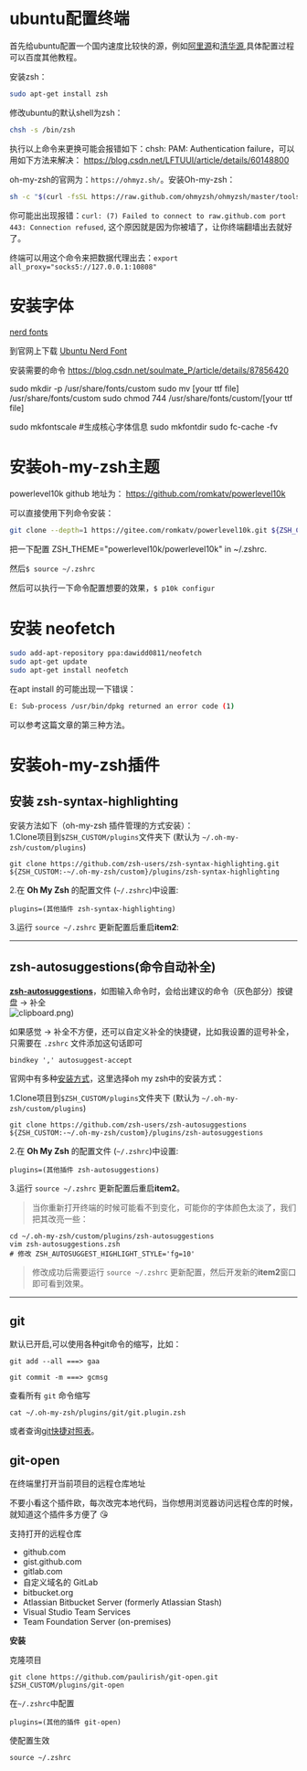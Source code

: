 # ubuntu配置终端

首先给ubuntu配置一个国内速度比较快的源，例如[阿里源](https://developer.aliyun.com/mirror/ubuntu)和[清华源](https://mirror.tuna.tsinghua.edu.cn/help/ubuntu/),具体配置过程可以百度其他教程。

安装zsh：
```bash
sudo apt-get install zsh
```

修改ubuntu的默认shell为zsh：
```bash
chsh -s /bin/zsh
```

执行以上命令来更换可能会报错如下：chsh: PAM: Authentication failure，可以用如下方法来解决：
https://blog.csdn.net/LFTUUI/article/details/60148800

oh-my-zsh的官网为：`https://ohmyz.sh/`。安装Oh-my-zsh：
```bash
sh -c "$(curl -fsSL https://raw.github.com/ohmyzsh/ohmyzsh/master/tools/install.sh)"
```

你可能出出现报错：`curl: (7) Failed to connect to raw.github.com port 443: Connection refused`, 这个原因就是因为你被墙了，让你终端翻墙出去就好了。

终端可以用这个命令来把数据代理出去：`export all_proxy="socks5://127.0.0.1:10808"`

# 安装字体

[nerd fonts](https://www.nerdfonts.com/)

到官网上下载 [Ubuntu Nerd Font](https://www.nerdfonts.com/font-downloads)

安装需要的命令 https://blog.csdn.net/soulmate_P/article/details/87856420

sudo mkdir -p /usr/share/fonts/custom
sudo mv [your ttf file] /usr/share/fonts/custom
sudo chmod 744 /usr/share/fonts/custom/[your ttf file]

sudo mkfontscale  #生成核心字体信息
sudo mkfontdir
sudo fc-cache -fv

# 安装oh-my-zsh主题

powerlevel10k github 地址为： https://github.com/romkatv/powerlevel10k

可以直接使用下列命令安装：

```bash
git clone --depth=1 https://gitee.com/romkatv/powerlevel10k.git ${ZSH_CUSTOM:-~/.oh-my-zsh/custom}/themes/powerlevel10k
```

把一下配置 ZSH_THEME="powerlevel10k/powerlevel10k" in ~/.zshrc.

然后`$ source ~/.zshrc`

然后可以执行一下命令配置想要的效果，`$ p10k configur`

# 安装 neofetch

```bash
sudo add-apt-repository ppa:dawidd0811/neofetch
sudo apt-get update
sudo apt-get install neofetch
```

在apt install 的可能出现一下错误：
```bash
E: Sub-process /usr/bin/dpkg returned an error code (1)
```

可以参考这篇文章的第三种方法。

# 安装oh-my-zsh插件

## 安装 zsh-syntax-highlighting

安装方法如下（oh-my-zsh 插件管理的方式安装）：  
1.Clone项目到`$ZSH_CUSTOM/plugins`文件夹下 (默认为 `~/.oh-my-zsh/custom/plugins`)

    git clone https://github.com/zsh-users/zsh-syntax-highlighting.git ${ZSH_CUSTOM:-~/.oh-my-zsh/custom}/plugins/zsh-syntax-highlighting

2.在 **Oh My Zsh** 的配置文件 (`~/.zshrc`)中设置:

    plugins=(其他插件 zsh-syntax-highlighting)

3.运行 `source ~/.zshrc` 更新配置后重启**item2**:

* * *

## zsh-autosuggestions(命令自动补全)

[**zsh-autosuggestions**](https://github.com/zsh-users/zsh-autosuggestions)，如图输入命令时，会给出建议的命令（灰色部分）按键盘 → 补全  
![clipboard.png](https://segmentfault.com/img/bVbn4YS?w=394&h=42))

如果感觉 → 补全不方便，还可以自定义补全的快捷键，比如我设置的逗号补全，只需要在 `.zshrc` 文件添加这句话即可

    bindkey ',' autosuggest-accept

官网中有多种[安装方式](https://github.com/zsh-users/zsh-autosuggestions/blob/master/INSTALL.md)，这里选择oh my zsh中的安装方式：

1.Clone项目到`$ZSH_CUSTOM/plugins`文件夹下 (默认为 `~/.oh-my-zsh/custom/plugins`)

    git clone https://github.com/zsh-users/zsh-autosuggestions ${ZSH_CUSTOM:-~/.oh-my-zsh/custom}/plugins/zsh-autosuggestions

2.在 **Oh My Zsh** 的配置文件 (`~/.zshrc`)中设置:

    plugins=(其他插件 zsh-autosuggestions)

3.运行 `source ~/.zshrc` 更新配置后重启**item2**。

> 当你重新打开终端的时候可能看不到变化，可能你的字体颜色太淡了，我们把其改亮一些：

    cd ~/.oh-my-zsh/custom/plugins/zsh-autosuggestions
    vim zsh-autosuggestions.zsh
    # 修改 ZSH_AUTOSUGGEST_HIGHLIGHT_STYLE='fg=10' 

> 修改成功后需要运行 `source ~/.zshrc` 更新配置，然后开发新的**item2**窗口即可看到效果。

* * *

## git

默认已开启,可以使用各种git命令的缩写，比如：

    git add --all ===> gaa
    
    git commit -m ===> gcmsg

查看所有 `git` 命令缩写

    cat ~/.oh-my-zsh/plugins/git/git.plugin.zsh

或者查询[git快捷对照表](https://www.jianshu.com/p/7aa68e5a88f3)。

## git-open


在终端里打开当前项目的远程仓库地址

不要小看这个插件欧，每次改完本地代码，当你想用浏览器访问远程仓库的时候，就知道这个插件多方便了 😘

支持打开的远程仓库

- github.com
- gist.github.com
- gitlab.com
- 自定义域名的 GitLab
- bitbucket.org
- Atlassian Bitbucket Server (formerly Atlassian Stash)
- Visual Studio Team Services
- Team Foundation Server (on-premises)

**安装**

克隆项目
```
git clone https://github.com/paulirish/git-open.git $ZSH_CUSTOM/plugins/git-open
```

在`~/.zshrc`中配置

```
plugins=(其他的插件 git-open)
```

使配置生效
```
source ~/.zshrc
```


